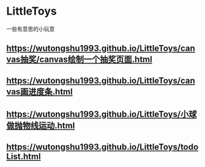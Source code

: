 # LittleToys
一些有意思的小玩意
## https://wutongshu1993.github.io/LittleToys/canvas抽奖/canvas绘制一个抽奖页面.html
## https://wutongshu1993.github.io/LittleToys/canvas画进度条.html
## https://wutongshu1993.github.io/LittleToys/小球做抛物线运动.html
## https://wutongshu1993.github.io/LittleToys/todoList.html
